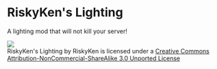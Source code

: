 RiskyKen's Lighting
==================

A lighting mod that will not kill your server! 

![](https://i.creativecommons.org/l/by-nc-sa/3.0/88x31.png)  
RiskyKen's Lighting by RiskyKen is licensed under a [Creative Commons Attribution-NonCommercial-ShareAlike 3.0 Unported License](https://creativecommons.org/licenses/by-nc-sa/3.0/)